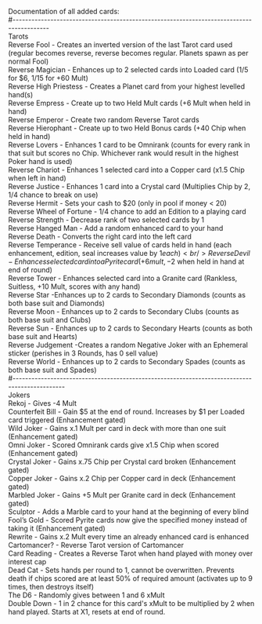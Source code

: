 Documentation of all added cards:<br/>
#-----------------------------------------------------------------------------------------<br/>
Tarots<br/>
Reverse Fool - Creates an inverted version of the last Tarot card used (regular becomes reverse, reverse becomes regular. Planets spawn as per normal Fool)<br/>
Reverse Magician - Enhances up to 2 selected cards into Loaded card (1/5 for $6, 1/15 for +60 Mult)<br/>
Reverse High Priestess - Creates a Planet card from your highest levelled hand(s)<br/>
Reverse Empress - Create up to two Held Mult cards (+6 Mult when held in hand)<br/>
Reverse Emperor - Create two random Reverse Tarot cards<br/>
Reverse Hierophant - Create up to two Held Bonus cards (+40 Chip when held in hand)<br/>
Reverse Lovers - Enhances 1 card to be Omnirank (counts for every rank in that suit but scores no Chip. Whichever rank would result in the highest Poker hand is used)<br/>
Reverse Chariot - Enhances 1 selected card into a Copper card (x1.5 Chip when left in hand)<br/>
Reverse Justice - Enhances 1 card into a Crystal card (Multiplies Chip by 2, 1/4 chance to break on use)<br/>
Reverse Hermit - Sets your cash to $20 (only in pool if money < 20)<br/>
Reverse Wheel of Fortune - 1/4 chance to add an Edition to a playing card<br/>
Reverse Strength - Decrease rank of two selected cards by 1<br/>
Reverse Hanged Man - Add a random enhanced card to your hand<br/>
Reverse Death - Converts the right card into the left card<br/>
Reverse Temperance - Receive sell value of cards held in hand (each enhancement, edition, seal increases value by $1 each)<br/>
Reverse Devil - Enhances selected card into a Pyrite card (+6 mult, -$2 when held in hand at end of round)<br/>
Reverse Tower - Enhances selected card into a Granite card (Rankless, Suitless, +10 Mult, scores with any hand)<br/>
Reverse Star -Enhances up to 2 cards to Secondary Diamonds (counts as both base suit and Diamonds)<br/>
Reverse Moon - Enhances up to 2 cards to Secondary Clubs (counts as both base suit and Clubs)<br/>
Reverse Sun - Enhances up to 2 cards to Secondary Hearts (counts as both base suit and Hearts)<br/>
Reverse Judgement -Creates a random Negative Joker with an Ephemeral sticker (perishes in 3 Rounds, has 0 sell value)<br/>
Reverse World - Enhances up to 2 cards to Secondary Spades (counts as both base suit and Spades)<br/>
#----------------------------------------------------------------------------------------------<br/>
Jokers<br/>
Rekoj - Gives -4 Mult<br/>
Counterfeit Bill - Gain $5 at the end of round.  Increases by $1 per Loaded card triggered (Enhancement gated)<br/>
Wild Joker - Gains x.1 Mult per card in deck with more than one suit (Enhancement gated)<br/>
Omni Joker - Scored Omnirank cards give x1.5 Chip when scored (Enhancement gated)<br/>
Crystal Joker - Gains x.75 Chip per Crystal card broken (Enhancement gated)<br/>
Copper Joker - Gains x.2 Chip per Copper card in deck (Enhancement gated)<br/>
Marbled Joker - Gains +5 Mult per Granite card in deck (Enhancement gated)<br/>
Sculptor - Adds a Marble card to your hand at the beginning of every blind<br/>
Fool’s Gold - Scored Pyrite cards now give the specified money instead of taking it (Enhancement gated)<br/>
Rewrite - Gains x.2 Mult every time an already enhanced card is enhanced<br/>
Cartomancer? - Reverse Tarot version of Cartomancer<br/>
Card Reading - Creates a Reverse Tarot when hand played with money over interest cap<br/>
Dead Cat - Sets hands per round to 1, cannot be overwritten.  Prevents death if chips scored are at least 50% of required amount (activates up to 9 times, then destroys itself)<br/>
The D6 - Randomly gives between 1 and 6 xMult<br/>
Double Down - 1 in 2 chance for this card's xMult to be multiplied by 2 when hand played.  Starts at X1, resets at end of round.
